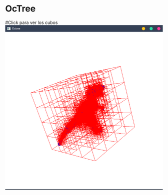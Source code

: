 # OcTree
#Click para ver los cubos
![img](https://github.com/yerson001/Octree-Visualization/blob/Visualizador_con_octantes/dino.PNG)
